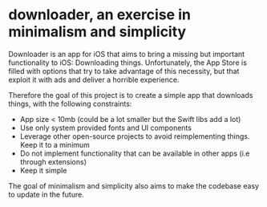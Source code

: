 # downloader, an exercise in minimalism and simplicity

Downloader is an app for iOS that aims to bring a missing but important functionality to iOS: Downloading things. Unfortunately, the App Store is filled with options that try to take advantage of this necessity, but that exploit it with ads and deliver a horrible experience.

Therefore the goal of this project is to create a simple app that downloads things, with the following constraints:
- App size < 10mb (could be a lot smaller but the Swift libs add a lot)
- Use only system provided fonts and UI components
- Leverage other open-source projects to avoid reimplementing things. Keep it to a minimum
- Do not implement functionality that can be available in other apps (i.e through extensions)
- Keep it simple

The goal of minimalism and simplicity also aims to make the codebase easy to update in the future.
